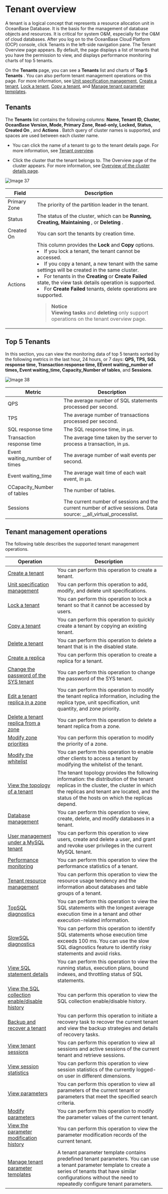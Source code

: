 # Tenant overview

A tenant is a logical concept that represents a resource allocation unit in OceanBase Database. It is the basis for the management of database objects and resources. It is critical for system O\&M, especially for the O\&M of cloud databases. After you log on to the OceanBase Cloud Platform (OCP) console, click Tenants in the left-side navigation pane. The Tenant Overview page appears. By default, the page displays a list of tenants that you have the permission to view, and displays performance monitoring charts of top 5 tenants.

On the **Tenants** page, you can see a **Tenants** list and charts of **Top 5 Tenants** . You can also perform tenant management operations on this page. For more information, see [Unit specification management](../../5.tenant-functions/2.manage-basic-tenant-operations/2.unit-specification-management.md), [Create a tenant](../../5.tenant-functions/2.manage-basic-tenant-operations/1.create-a-tenant-3.md), [Lock a tenant](../../5.tenant-functions/2.manage-basic-tenant-operations/4.locked-tenants.md), [Copy a tenant](../../5.tenant-functions/2.manage-basic-tenant-operations/5.replication-tenant.md), and [Manage tenant parameter templates](../../5.tenant-functions/15.tenant-parameter-template-management.md).

## Tenants

The **Tenants** list contains the following columns: **Name, Tenant ID, Cluster, OceanBase Version, Mode, Primary Zone, Read-only, Locked, Status, Created On** , and **Actions** . Batch query of cluster names is supported, and spaces are used between each cluster name.

* You can click the name of a tenant to go to the tenant details page. For more information, see [Tenant overview](3.overview-of-the-Tenant-Details-page.md).

* Click the cluster that the tenant belongs to. The Overview page of the cluster appears. For more information, see [Overview of the cluster details page](../1.cluster-features-1/3.overview-of-the-cluster-details-page.md).

![Image 37](https://obbusiness-private.oss-cn-shanghai.aliyuncs.com/doc/img/ocp/401/%E7%A7%9F%E6%88%B7%E5%88%97%E8%A1%A82.png)

|        Field    | Description      |
|----------------------|--------|
| Primary Zone    | The priority of the partition leader in the tenant.      |
| Status               | The status of the cluster, which can be **Running, Creating, Maintaining** , or **Deleting** .    |
| Created On   | You can sort the tenants by creation time.       |
| Actions    | This column provides the **Lock** and **Copy** options.  <li>If you lock a tenant, the tenant cannot be accessed. </li><li>If you copy a tenant, a new tenant with the same settings will be created in the same cluster. </li><li>For tenants in the **Creating** or **Create Failed** state, the view task details operation is supported. </li><li> For **Create Failed** tenants, delete operations are supported.</li><blockquote>**Notice** <br> **Viewing tasks** and **deleting** only support operations on the tenant overview page.</blockquote>|

## Top 5 Tenants

In this section, you can view the monitoring data of top 5 tenants sorted by the following metrics in the last hour, 24 hours, or 7 days: **QPS, TPS, SQL response time, Transaction response time, EEvent waiting_number of times, Event waiting_time, Capacity_Number of tables**, and **Sessions**.

![Image 38](https://help-static-aliyun-doc.aliyuncs.com/assets/img/en-US/9264633561/p440340.png)

|    Metric   |   Description     |
|----------|-----------|
| QPS   | The average number of SQL statements processed per second.    |
| TPS    | The average number of transactions processed per second.      |
| SQL response time     | The SQL response time, in µs.   |
| Transaction response time | The average time taken by the server to process a transaction, in µs.      |
| Event waiting_number of times       | The average number of wait events per second.   |
| Event waiting_time        | The average wait time of each wait event, in μs.  |
| CCapacity_Number of tables           | The number of tables.    |
| Sessions    | The current number of sessions and the current number of active sessions. Data source: __all_virtual_processlist. |

## Tenant management operations

The following table describes the supported tenant management operations.

| Operation       |   Description    |
|---|-------------|
| [Create a tenant](../../5.tenant-functions/2.manage-basic-tenant-operations/1.create-a-tenant-3.md)    | You can perform this operation to create a tenant.      |
| [Unit specification management](../../5.tenant-functions/2.manage-basic-tenant-operations/2.unit-specification-management.md)     | You can perform this operation to add, modify, and delete unit specifications.     |
| [Lock a tenant](../../5.tenant-functions/2.manage-basic-tenant-operations/4.locked-tenants.md)      | You can perform this operation to lock a tenant so that it cannot be accessed by users.      |
| [Copy a tenant](../../5.tenant-functions/2.manage-basic-tenant-operations/5.replication-tenant.md)      | You can perform this operation to quickly create a tenant by copying an existing tenant.       |
| [Delete a tenant](../../5.tenant-functions/2.manage-basic-tenant-operations/6.delete-a-tenant.md)      | You can perform this operation to delete a tenant that is in the disabled state.       |
| [Create a replica](../../5.tenant-functions/2.manage-basic-tenant-operations/7.add-copy.md)     | You can perform this operation to create a replica for a tenant.     |
| [Change the password of the SYS tenant](../../5.tenant-functions/2.manage-basic-tenant-operations/8.change-the-sysy-tenant-password.md)                | You can perform this operation to change the password of the SYS tenant.    |
| [Edit a tenant replica in a zone](../../5.tenant-functions/2.manage-basic-tenant-operations/9.edit-a-zone.md)                      | You can perform this operation to modify the tenant replica information, including the replica type, unit specification, unit quantity, and zone priority.     |
| [Delete a tenant replica from a zone](../../5.tenant-functions/2.manage-basic-tenant-operations/10.delete-a-replica-of-a-tenant-in-a-private-zone.md)      | You can perform this operation to delete a tenant replica from a zone.     |
| [Modify zone priorities](../../5.tenant-functions/2.manage-basic-tenant-operations/11.modify-a-zone-priority.md)      | You can perform this operation to modify the priority of a zone.     |
| [Modify the whitelist](../../5.tenant-functions/2.manage-basic-tenant-operations/12.modify-whitelist.md)        | You can perform this operation to enable other clients to access a tenant by modifying the whitelist of the tenant.         |
| [View the topology of a tenant](../../5.tenant-functions/3.view-the-tenant-topology-1.md)        | The tenant topology provides the following information: the distribution of the tenant replicas in the cluster, the cluster in which the replicas and tenant are located, and the status of the hosts on which the replicas depend.          |
| [Database management](../../5.tenant-functions/4.database-management.md)       | You can perform this operation to view, create, delete, and modify databases in a tenant.      |
| [User management under a MySQL tenant](../../5.tenant-functions/5.user-management-under-a-mysqL-tenant.md)                 | You can perform this operation to view users, create and delete a user, and grant and revoke user privileges in the current MySQL tenant.       |
| [Performance monitoring](../../5.tenant-functions/7.performance-monitoring.md)     | You can perform this operation to view the performance statistics of a tenant.      |
| [Tenant resource management](../../5.tenant-functions/8.tenant-resource-management.md)      | You can perform this operation to view the resource usage tendency and the information about databases and table groups of a tenant.      |
| [TopSQL diagnostics](../../5.tenant-functions/10.sql-diagnostics/2.topsql-diagnostics.md)        | You can perform this operation to view the SQL statements with the longest average execution time in a tenant and other execution-related information.    |
| [SlowSQL diagnostics](../../5.tenant-functions/10.sql-diagnostics/3.slowsql-diagnostics.md)         | You can perform this operation to identify SQL statements whose execution time exceeds 100 ms. You can use the slow SQL diagnostics feature to identify risky statements and avoid risks.         |
| [View SQL statement details](../../5.tenant-functions/10.sql-diagnostics/5.view-sql-details.md)         | You can perform this operation to view the running status, execution plans, bound indexes, and throttling status of SQL statements.       |
| [View the SQL collection enable/disable history](../../5.tenant-functions/10.sql-diagnostics/6.view-the-collection-switch-history.md)        | You can perform this operation to view the SQL collection enable/disable history.     |
| [Backup and recover a tenant](../../5.tenant-functions/12.backup-and-recover-a-tenant/1.backup-and-recover-overview.md)                         | You can perform this operation to initiate a recovery task to recover the current tenant and view the backup strategies and details of recovery tasks.      |
| [View tenant sessions](../../5.tenant-functions/13.session-management/1.view-tenant-sessions-1.md)          | You can perform this operation to view all sessions and active sessions of the current tenant and retrieve sessions.     |
| [View session statistics](../../5.tenant-functions/13.session-management/2.view-session-statistics-1.md)           | You can perform this operation to view session statistics of the currently logged-on user in different dimensions.   |
| [View parameters](../../5.tenant-functions/14.parameters/1.view-the-parameter-list-3.md)   | You can perform this operation to view all parameters of the current tenant or parameters that meet the specified search criteria.     |
| [Modify parameters](../../5.tenant-functions/14.parameters/2.modify-parameters-3.md)                                    | You can perform this operation to modify the parameter values of the current tenant.    |
| [View the parameter modification history](../../5.tenant-functions/14.parameters/3.view-parameter-modification-history-3.md)              | You can perform this operation to view the parameter modification records of the current tenant.  |
| [Manage tenant parameter templates](../../5.tenant-functions/15.tenant-parameter-template-management.md)                    | A tenant parameter template contains predefined tenant parameters. You can use a tenant parameter template to create a series of tenants that have similar configurations without the need to repeatedly configure tenant parameters.        |

